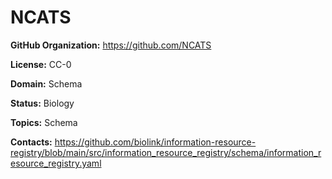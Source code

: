 [//]: # (DO NOT MANUALLY EDIT THIS FILE. IT IS GENERATED FROM A TEMPLATE.)

# NCATS





**GitHub Organization:** https://github.com/NCATS



**License:** CC-0

**Domain:** Schema

**Status:** Biology

**Topics:** Schema

**Contacts:** https://github.com/biolink/information-resource-registry/blob/main/src/information_resource_registry/schema/information_resource_registry.yaml